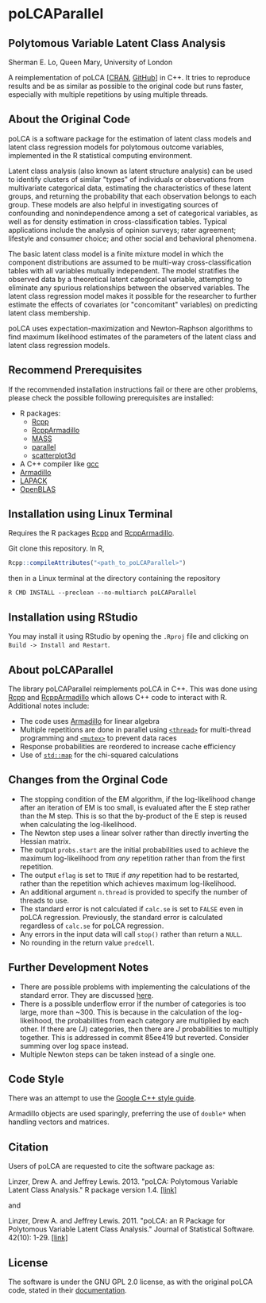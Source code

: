 # poLCAParallel

## Polytomous Variable Latent Class Analysis

Sherman E. Lo, Queen Mary, University of London

A reimplementation of poLCA
\[[CRAN](https://cran.r-project.org/web/packages/poLCA/index.html),
[GitHub](https://github.com/dlinzer/poLCA)\] in C++. It tries to reproduce
results and be as similar as possible to the original code but runs faster,
especially with multiple repetitions by using multiple threads.

## About the Original Code

poLCA is a software package for the estimation of latent class models and latent
class regression models for polytomous outcome variables, implemented in the R
statistical computing environment.

Latent class analysis (also known as latent structure analysis) can be used to
identify clusters of similar "types" of individuals or observations from
multivariate categorical data, estimating the characteristics of these latent
groups, and returning the probability that each observation belongs to each
group. These models are also helpful in investigating sources of confounding and
nonindependence among a set of categorical variables, as well as for density
estimation in cross-classification tables. Typical applications include the
analysis of opinion surveys; rater agreement; lifestyle and consumer choice; and
other social and behavioral phenomena.

The basic latent class model is a finite mixture model in which the component
distributions are assumed to be multi-way cross-classification tables with all
variables mutually independent. The model stratifies the observed data by a
theoretical latent categorical variable, attempting to eliminate any spurious
relationships between the observed variables. The latent class regression model
makes it possible for the researcher to further estimate the effects of
covariates (or "concomitant" variables) on predicting latent class membership.

poLCA uses expectation-maximization and Newton-Raphson algorithms to find
maximum likelihood estimates of the parameters of the latent class and latent
class regression models.

## Recommend Prerequisites

If the recommended installation instructions fail or there are other problems,
please check the possible following prerequisites are installed:

* R packages:
  * [Rcpp](https://cran.r-project.org/web/packages/Rcpp)
  * [RcppArmadillo](https://cran.r-project.org/web/packages/RcppArmadillo)
  * [MASS](https://cran.r-project.org/web/packages/MASS/index.html)
  * [parallel](https://www.rdocumentation.org/packages/parallel/)
  * [scatterplot3d](https://cran.r-project.org/web/packages/scatterplot3d/)
* A C++ compiler like [gcc](https://gcc.gnu.org/)
* [Armadillo](http://arma.sourceforge.net/)
* [LAPACK](http://www.netlib.org/lapack/)
* [OpenBLAS](https://www.openblas.net/)

## Installation using Linux Terminal

Requires the R packages [Rcpp](https://cran.r-project.org/web/packages/Rcpp) and
[RcppArmadillo](https://cran.r-project.org/web/packages/RcppArmadillo).

Git clone this repository.
In R,

```r
Rcpp::compileAttributes("<path_to_poLCAParallel>")
```

then in a Linux terminal at the directory containing the repository

```console
R CMD INSTALL --preclean --no-multiarch poLCAParallel
```

## Installation using RStudio

You may install it using RStudio by opening the `.Rproj` file and clicking on
`Build -> Install and Restart`.

## About poLCAParallel

The library poLCAParallel reimplements poLCA in C++. This was done using
[Rcpp](https://cran.r-project.org/web/packages/Rcpp) and
[RcppArmadillo](https://cran.r-project.org/web/packages/RcppArmadillo) which
allows C++ code to interact with R. Additional notes include:

* The code uses [Armadillo](http://arma.sourceforge.net/) for linear algebra
* Multiple repetitions are done in parallel using
  [`<thread>`](https://www.cplusplus.com/reference/thread/) for multi-thread
  programming and [`<mutex>`](https://www.cplusplus.com/reference/mutex/) to
  prevent data races
* Response probabilities are reordered to increase cache efficiency
* Use of [`std::map`](https://en.cppreference.com/w/cpp/container/map) for the
  chi-squared calculations

## Changes from the Orginal Code

* The stopping condition of the EM algorithm, if the log-likelihood change after
  an iteration of EM is too small, is evaluated after the E step rather than the
  M step. This is so that the by-product of the E step is reused when
  calculating the log-likelihood.
* The Newton step uses a linear solver rather than directly inverting the
  Hessian matrix.
* The output `probs.start` are the initial probabilities used to achieve the
  maximum log-likelihood from *any* repetition rather than from the first
  repetition.
* The output `eflag` is set to `TRUE` if *any* repetition had to be restarted,
  rather than the repetition which achieves maximum log-likelihood.
* An additional argument `n.thread` is provided to specify the number of threads
  to use.
* The standard error is not calculated if `calc.se` is set to `FALSE` even in
  poLCA regression. Previously, the standard error is calculated regardless of
  `calc.se` for poLCA regression.
* Any errors in the input data will call `stop()` rather than return a `NULL`.
* No rounding in the return value `predcell`.

## Further Development Notes

* There are possible problems with implementing the calculations of the standard
  error. They are discussed [here](note_standard_error.tex).
* There is a possible underflow error if the number of categories is too large,
  more than ~300. This is because in the calculation of the log-likelihood, the
  probabilities from each category are multiplied by each other. If there are
  \(J\) categories, then there are $J$ probabilities to multiply together. This
  is addressed in commit 85ee419 but reverted. Consider summing over log space
  instead.
* Multiple Newton steps can be taken instead of a single one.

## Code Style

There was an attempt to use the
[Google C++ style guide](https://google.github.io/styleguide/cppguide.html).

Armadillo objects are used sparingly, preferring the use of `double*` when
handling vectors and matrices.

## Citation

Users of poLCA are requested to cite the software package as:

Linzer, Drew A. and Jeffrey Lewis. 2013. "poLCA: Polytomous Variable Latent
Class Analysis." R package version 1.4.
[[link]](http://dlinzer.github.com/poLCA)

and

Linzer, Drew A. and Jeffrey Lewis. 2011. "poLCA: an R Package for Polytomous
Variable Latent Class Analysis." Journal of Statistical Software. 42(10): 1-29.
[[link]](http://www.jstatsoft.org/v42/i10)

## License

The software is under the GNU GPL 2.0 license, as with the original poLCA code,
stated in their
[documentation](https://cran.r-project.org/web/packages/poLCA/index.html).
